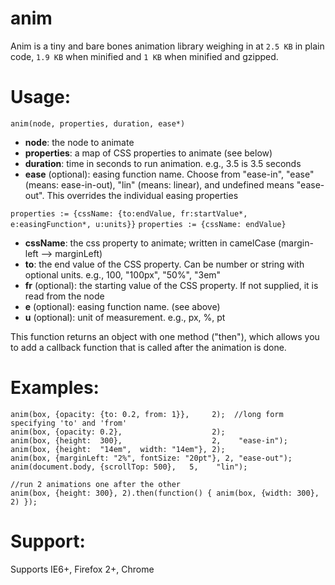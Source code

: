 anim
====

Anim is a tiny and bare bones animation library weighing in at `2.5 KB` in plain code, `1.9 KB` when minified and `1 KB` when minified and gzipped.

Usage:
=====
``anim(node, properties, duration, ease*)``

* **node**: the node to animate
* **properties**: a map of CSS properties to animate (see below)
* **duration**: time in seconds to run animation. e.g., 3.5 is 3.5 seconds
* **ease** (optional): easing function name. Choose from "ease-in", "ease" (means: ease-in-out), "lin" (means: linear), and undefined means "ease-out". This overrides the individual easing properties

``properties := {cssName: {to:endValue, fr:startValue*, e:easingFunction*, u:units}}``
``properties := {cssName: endValue}``

* **cssName**: the css property to animate; written in camelCase (margin-left --> marginLeft)
* **to**: the end value of the CSS property. Can be number or string with optional units. e.g., 100, "100px", "50%", "3em"
* **fr** (optional): the starting value of the CSS property. If not supplied, it is read from the node
* **e** (optional): easing function name. (see above)
* **u** (optional): unit of measurement. e.g., px, %, pt

This function returns an object with one method ("then"), which allows you to add a callback function that is called after the animation is done.

Examples:
=====
    anim(box, {opacity: {to: 0.2, from: 1}},     2);  //long form specifying 'to' and 'from'
    anim(box, {opacity: 0.2},                    2);
    anim(box, {height:  300},                    2,    "ease-in");
    anim(box, {height:  "14em",  width: "14em"}, 2);
    anim(box, {marginLeft: "2%", fontSize: "20pt"}, 2, "ease-out");
    anim(document.body, {scrollTop: 500},   5,    "lin");

    //run 2 animations one after the other
    anim(box, {height: 300}, 2).then(function() { anim(box, {width: 300}, 2) });


Support:
=====
Supports IE6+, Firefox 2+, Chrome
